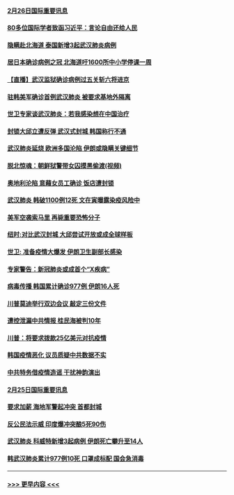 #### [2月26日国际重要讯息](../pages/prog202/a102786088.md?t=02262202) 
#### [80多位国际学者致函习近平：言论自由还给人民](../pages/prog202/a102786009.md?t=02262202) 
#### [隐瞒赴北海道 泰国新增3起武汉肺炎病例](../pages/prog202/a102786065.md?t=02262202) 
#### [居日本确诊病例之冠 北海道吁1600所中小学停课一周](../pages/prog202/a102786045.md?t=02262202) 
#### [【直播】武汉监狱确诊病例过五关斩六将进京](../pages/prog202/a102786048.md?t=02262202) 
#### [驻韩美军确诊首例武汉肺炎 被要求基地外隔离](../pages/prog202/a102785964.md?t=02262202) 
#### [世卫专家谈武汉肺炎：若我感染想在中国治疗](../pages/prog202/a102785921.md?t=02262202) 
#### [封锁大邱立遭反弹 武汉式封城 韩国称行不通](../pages/prog202/a102785940.md?t=02262202) 
#### [武汉肺炎延烧 欧洲多国沦陷 伊朗或隐瞒关键细节](../pages/prog202/a102785858.md?t=02262202) 
#### [脱北惊魂：朝鲜狱警带女囚摸黑偷渡(视频)](../pages/prog202/a102785824.md?t=02262202) 
#### [奥地利沦陷 意藉女员工确诊 饭店遭封锁](../pages/prog202/a102785803.md?t=02262202) 
#### [武汉肺炎 韩破1100例12死 文在寅曝露染疫风险中](../pages/prog202/a102785775.md?t=02262202) 
#### [美军空袭索马里 再毙重要恐怖分子](../pages/prog202/a102785761.md?t=02262202) 
#### [纽时:对比武汉封城 大邱尝试开放或成全球样板](../pages/prog202/a102785567.md?t=02262202) 
#### [世卫: 准备疫情大爆发 伊朗卫生副部长感染](../pages/prog202/a102785718.md?t=02262202) 
#### [专家警告：新冠肺炎或成首个“X疾病”](../pages/prog202/a102785682.md?t=02262202) 
#### [病毒传播 韩国累计确诊977例 伊朗16人死](../pages/prog202/a102785496.md?t=02262202) 
#### [川普莫迪举行双边会议 敲定三份文件](../pages/prog202/a102785486.md?t=02262202) 
#### [遭控泄漏中共情报 桂民海被判10年](../pages/prog202/a102785499.md?t=02262202) 
#### [川普：将要求拨款25亿美元对抗疫情](../pages/prog202/a102785490.md?t=02262202) 
#### [韩国疫情恶化 议员质疑中共数据不实](../pages/prog202/a102785460.md?t=02262202) 
#### [中共特务借疫情造谣 干扰神韵演出](../pages/prog202/a102785446.md?t=02262202) 
#### [2月25日国际重要讯息](../pages/prog202/a102785315.md?t=02262202) 
#### [要求加薪 海地军警起冲突 首都封城](../pages/prog202/a102785256.md?t=02262202) 
#### [反公民法示威 印度爆冲突酿5死90伤](../pages/prog202/a102785244.md?t=02262202) 
#### [武汉肺炎 科威特新增3起病例 伊朗死亡攀升至14人](../pages/prog202/a102785229.md?t=02262202) 
#### [韩武汉肺炎累计977例10死 口罩成标配 国会急消毒](../pages/prog202/a102784917.md?t=02262202) 

----
#### [ >>> 更早内容 <<< ](../indexes/prog202-earlier.md)
